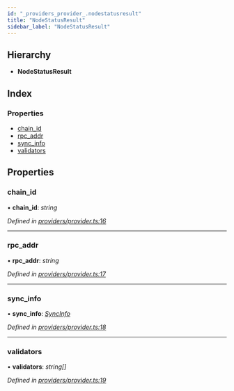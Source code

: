 ```yaml
---
id: "_providers_provider_.nodestatusresult"
title: "NodeStatusResult"
sidebar_label: "NodeStatusResult"
---
```


## Hierarchy

* **NodeStatusResult**

## Index

### Properties

* [chain_id](_providers_provider_.nodestatusresult.md#chain_id)
* [rpc_addr](_providers_provider_.nodestatusresult.md#rpc_addr)
* [sync_info](_providers_provider_.nodestatusresult.md#sync_info)
* [validators](_providers_provider_.nodestatusresult.md#validators)

## Properties

###  chain_id

• **chain_id**: *string*

*Defined in [providers/provider.ts:16](https://github.com/nearprotocol/nearlib/blob/be6b150/src.ts/providers/provider.ts#L16)*

___

###  rpc_addr

• **rpc_addr**: *string*

*Defined in [providers/provider.ts:17](https://github.com/nearprotocol/nearlib/blob/be6b150/src.ts/providers/provider.ts#L17)*

___

###  sync_info

• **sync_info**: *[SyncInfo](_providers_provider_.syncinfo.md)*

*Defined in [providers/provider.ts:18](https://github.com/nearprotocol/nearlib/blob/be6b150/src.ts/providers/provider.ts#L18)*

___

###  validators

• **validators**: *string[]*

*Defined in [providers/provider.ts:19](https://github.com/nearprotocol/nearlib/blob/be6b150/src.ts/providers/provider.ts#L19)*
